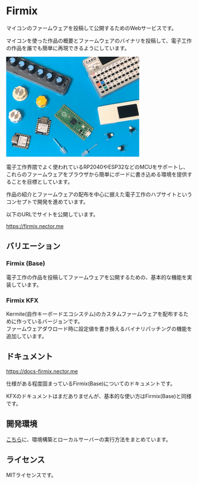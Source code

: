 # Firmix

マイコンのファームウェアを投稿して公開するためのWebサービスです。

マイコンを使った作品の概要とファームウェアのバイナリを投稿して、電子工作の作品を誰でも簡単に再現できるようにしています。

<img src="./documentation/firmix_docusaurus/static/img/self/img0517.jpg" style="max-width:360px"><br/>


電子工作界隈でよく使われているRP2040やESP32などのMCUをサポートし、これらのファームウェアをブラウザから簡単にボードに書き込める環境を提供することを目標としています。

作品の紹介とファームウェアの配布を中心に据えた電子工作のハブサイトというコンセプトで開発を進めています。

以下のURLでサイトを公開しています。

https://firmix.nector.me


## バリエーション

### Firmix (Base)

電子工作の作品を投稿してファームウェアを公開するための、基本的な機能を実装しています。  


### Firmix KFX

Kermite(自作キーボードエコシステム)のカスタムファームウェアを配布するために作っているバージョンです。  
ファームウェアダウロード時に設定値を書き換えるバイナリパッチングの機能を追加しています。


## ドキュメント

https://docs-firmix.nector.me

仕様がある程度固まっているFirmix(Base)についてのドキュメントです。

KFXのドキュメントはまだありませんが、基本的な使い方はFirmix(Base)と同様です。


## 開発環境

[こちら](./firmix_nodejs/readme.md)に、環境構築とローカルサーバーの実行方法をまとめています。

## ライセンス

MITライセンスです。
